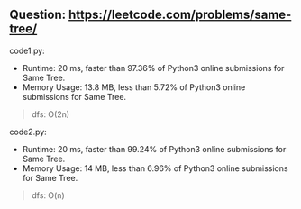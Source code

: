 ## Question: https://leetcode.com/problems/same-tree/

code1.py:
* Runtime: 20 ms, faster than 97.36% of Python3 online submissions for Same Tree.
* Memory Usage: 13.8 MB, less than 5.72% of Python3 online submissions for Same Tree.
>dfs: O(2n)

code2.py:
* Runtime: 20 ms, faster than 99.24% of Python3 online submissions for Same Tree.
* Memory Usage: 14 MB, less than 6.96% of Python3 online submissions for Same Tree.
>dfs: O(n)